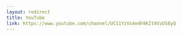 ```yaml
---
layout: redirect
title: YouTube
link: https://www.youtube.com/channel/UC11YzVs4e4h9kIt4VzUS6yQ
---
```

